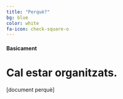 ```yaml
---
title: "Perquè?"
bg: blue
color: white
fa-icon: check-square-o
---
```


#### Basicament

# Cal estar organitzats.

[document perquè]